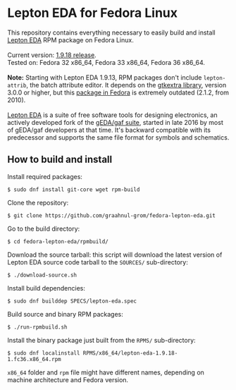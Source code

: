 Lepton EDA for Fedora Linux
===========================

This repository contains everything necessary to easily build and install
<br />
[Lepton EDA](https://github.com/lepton-eda/lepton-eda) RPM package on Fedora Linux.
<br />
<br />
Current version: [1.9.18 release](https://github.com/lepton-eda/lepton-eda/releases/tag/1.9.18-20220529).
<br />
Tested on: Fedora 32 x86_64, Fedora 33 x86_64, Fedora 36 x86_64.
<br />
<br />
**Note:** Starting with Lepton EDA 1.9.13, RPM packages don't include `lepton-attrib`,
the batch attribute editor. It depends on the [gtkextra library](http://gtkextra.sourceforge.net),
version 3.0.0 or higher, but this [package in Fedora](https://src.fedoraproject.org/rpms/gtk+extra)
is extremely outdated (2.1.2, from 2010).
<br />
<br />
[Lepton EDA](https://github.com/lepton-eda/lepton-eda)
is a suite of free software tools for designing electronics,
an actively developed fork of the
[gEDA/gaf suite](http://www.geda-project.org),
started in late 2016 by most of gEDA/gaf developers at that time.
It's backward compatible with its predecessor and
supports the same file format for symbols and schematics.


How to build and install
------------------------

Install required packages:
```
$ sudo dnf install git-core wget rpm-build
```

Clone the repository:
```
$ git clone https://github.com/graahnul-grom/fedora-lepton-eda.git
```

Go to the build directory:
```
$ cd fedora-lepton-eda/rpmbuild/
```

Download the source tarball: this script will download the latest
version of Lepton EDA source code tarball to the `SOURCES/` sub-directory:
```
$ ./download-source.sh
```

Install build dependencies:
```
$ sudo dnf builddep SPECS/lepton-eda.spec
```

Build source and binary RPM packages:
```
$ ./run-rpmbuild.sh
```

Install the binary package just built from the `RPMS/` sub-directory:
```
$ sudo dnf localinstall RPMS/x86_64/lepton-eda-1.9.18-1.fc36.x86_64.rpm
```
`x86_64` folder and `rpm` file might have different names,
depending on machine architecture and Fedora version.

